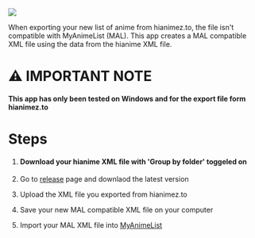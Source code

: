 <img src="https://hianime.to/images/logo.png?v=0.1">
<p>When exporting your new list of anime from hianimez.to, the file isn't compatible with MyAnimeList (MAL). This app creates a MAL compatible XML file using the data from the hianime XML file.</p>

# ⚠️ IMPORTANT NOTE 
<h4>This app has only been tested on Windows and for the export file form hianimez.to</h4>



# Steps
<ol>
  <li><h4>Download your hianime XML file with 'Group by folder' toggeled on</h4></li>
  <li><p>Go to <a href="https://github.com/ghostypods/animelist-xml-to-mal-xml/releases">release</a> page and downlaod the latest version</p></li>
  <li><p>Upload the XML file you exported from hianimez.to</p></li>
  <li><p>Save your new MAL compatible XML file on your computer</p></li>
  <li><p>Import your MAL XML file into <a href="https://myanimelist.net/import.php">MyAnimeList</a></p></li>
</ol>

